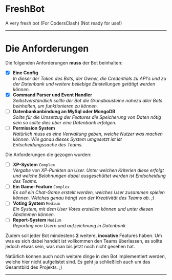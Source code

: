 # FreshBot
A very fresh bot (For CodersClash) (Not ready for use!)

---

# Die Anforderungen

Die folgenden Anforderungen **muss** der Bot beinhalten:

- [x]  **Eine Config**  
  *In dieser der Token des Bots, der Owner, die Credentials zu API's und zu der Datenbank und weitere beliebige Einstellungen getätigt werden können.*
- [x]  **Command Parser und Event Handler**  
  *Selbstverständlich sollte der Bot die Grundbausteine nahezu aller Bots beinhalten, um funktionieren zu können.*
- [ ] **Datenbankanbindung an MySql oder MongoDB**  
  *Sollte für die Umsetzug der Features die Speicherung von Daten nötig sein so sollte dies über eine Datenbank erfolgen.*
- [ ] **Permission System**  
  *Natürlich muss es eine Verwaltung geben, welche Nutzer was machen können. Wie ganau dieses System umgesetzt ist ist Entscheidungssache des Teams.*

Die Anforderungen die gezogen wurden:

- [ ]  **XP-System** `Complex`  
  *Vergabe von XP-Punkten an User. Unter welchen Kriterien diese erfolgt und welche Belohnungen dabei ausgeschüttet werden ist Endscheidung des Teams.*
- [ ]  **Ein Game-Feature** `Complex`  
  *Es soll ein Chat-Game erstellt werden, welches User zusammen spielen können. Welches genau hängt von der Kreativität des Teams ab. ;)*
- [ ] **Voting System** `Medium`  
  *Ein System, mit dem User Votes erstellen können und unter diesen Abstimmen können.*
- [ ]  **Report-System** `Medium`  
  *Reporting von Usern und aufzeichnung in Datenbank.* 

Zudem soll jeder Bot mindestens **2** weitere, **inovative** Features haben. Um was es sich dabei handelt ist vollkommen den Teams überlassen, es sollte jedoch etwas sein, was man bis jetzt noch nicht gesehen hat.

Natürlich können auch noch weitere dinge in den Bot implementiert werden, welche hier nicht aufgelistet sind. Es geht ja schließlich auch um das Gesamtbild des Projekts. ;)

---
